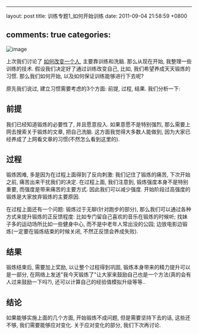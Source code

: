 
---
layout: post
title: 训练专题1_如何开始训练
date: 2011-09-04 21:58:59 +0800

comments: true
categories: 
---

![image](http://www.soso5u.com/uploads/allimg/110628/20592551S-1.jpg)

上次我们讨论了
[如何改变一个人](http://blog.linjunhalida.com/blog/how-to-change-yourself/),
主要靠训练和洗脑. 那么从现在开始, 我整理一些训练的技术.
假设我们决定好了通过训练改变自己, 比如, 我们希望养成天天锻炼的习惯.
那么我们如何开始, 以及如何保证训练能够进行下去呢?

原先我们说过, 建立习惯需要考虑的3个方面: 前提, 过程, 结果. 我们分析一下:

前提
------------------------------

我们已经知道锻炼的必要性了, 并且愿意投入. 如果意愿不是特别强烈,
那么需要上网去搜索关于锻炼的文章, 把自己洗脑.
这方面我觉得大多数人能做到,
因为大家已经养成了上网看文章的习惯(不然怎么看到这里的).

过程
------------------------------

锻炼困难, 多是因为在过程上面得到了反向刺激: 我们记住了锻炼的痛苦,
下次开始之前, 痛苦出来干扰我们的决定. 在过程上面, 我们注意到,
锻炼强度本身不是特别重要, 而强度是带来痛苦的主要方式.
因此我们可以减少强度. 开始阶段过高强度的锻炼是大家放弃锻炼的主要原因.

在过程上面还有一个问题: 锻炼过于无聊(针对跑步的部分),
那么我们可以通过各种方式来提升锻炼的正反馈程度:
比如专门留自己喜欢的音乐在锻炼的时候听;
找妹子多的运动场所比如一些健身中心, 而不是中老年人常出没的公园;
边放电影边锻炼(一定要在锻炼结束的时候关闭, 不然正反馈会养成失败).

结果
------------------------------

锻炼结束后, 需要加上奖励, 以让整个过程得到巩固,
锻炼本身带来的精力提升可以是一部分,
在网络上发送"我今天锻炼了"让大家来鼓励自己也是一个方法(真的会有人过来鼓励一下吗?),
还可以计算自己的经验值模拟升级等等..

结论
----

如果能够实施上面的几个方面, 开始锻炼不成问题, 但是需要坚持下去的话,
这些还不够, 我们需要能够应对变化. 关于应对变化的部分, 我们下次再讨论.
